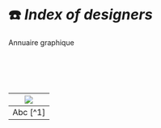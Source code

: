 # ☎️ *Index of designers*
  Annuaire graphique
# &nbsp;

|![](links/Typo_Semiotic_01.jpg) |
|:---:|
| Abc [^1]           |

